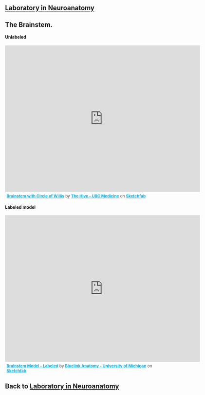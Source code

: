 ## [Laboratory in Neuroanatomy](https://francopestilli.github.io/neuroanatomy-lab/)

## The Brainstem.
#### Unlabeled

<div class="sketchfab-embed-wrapper">
    <iframe title="Brainstem with Circle of Willis" frameborder="0" allowfullscreen mozallowfullscreen="true" webkitallowfullscreen="true" allow="fullscreen; autoplay; vr" xr-spatial-tracking execution-while-out-of-viewport execution-while-not-rendered web-share width="640" height="480" src="https://sketchfab.com/models/6ae262548bfd459cbfd1ec1e137a1bd6/embed">
    </iframe>
   <p style="font-size: 13px; font-weight: normal; margin: 5px; color: #4A4A4A;">
        <a href="https://sketchfab.com/3d-models/brainstem-with-circle-of-willis-6ae262548bfd459cbfd1ec1e137a1bd6?utm_medium=embed&utm_campaign=share-popup&utm_content=6ae262548bfd459cbfd1ec1e137a1bd6" target="_blank" style="font-weight: bold; color: #1CAAD9;">Brainstem with Circle of Willis</a>
        by <a href="https://sketchfab.com/ubcmedvid?utm_medium=embed&utm_campaign=share-popup&utm_content=6ae262548bfd459cbfd1ec1e137a1bd6" target="_blank" style="font-weight: bold; color: #1CAAD9;">The Hive - UBC Medicine</a>
        on <a href="https://sketchfab.com?utm_medium=embed&utm_campaign=share-popup&utm_content=6ae262548bfd459cbfd1ec1e137a1bd6" target="_blank" style="font-weight: bold; color: #1CAAD9;">Sketchfab</a>
    </p>
</div>

#### Labeled model
<div class="sketchfab-embed-wrapper">
    <iframe title="Brainstem Model - Labeled" frameborder="0" allowfullscreen mozallowfullscreen="true" webkitallowfullscreen="true" allow="fullscreen; autoplay; vr" xr-spatial-tracking execution-while-out-of-viewport execution-while-not-rendered web-share width="640" height="480" src="https://sketchfab.com/models/8dc22c89ef65488e8d0f24b369ba0104/embed">
    </iframe>
   <p style="font-size: 13px; font-weight: normal; margin: 5px; color: #4A4A4A;">
        <a href="https://sketchfab.com/3d-models/brainstem-model-labeled-8dc22c89ef65488e8d0f24b369ba0104?utm_medium=embed&utm_campaign=share-popup&utm_content=8dc22c89ef65488e8d0f24b369ba0104" target="_blank" style="font-weight: bold; color: #1CAAD9;">Brainstem Model - Labeled</a>
        by <a href="https://sketchfab.com/bluelinkanatomy?utm_medium=embed&utm_campaign=share-popup&utm_content=8dc22c89ef65488e8d0f24b369ba0104" target="_blank" style="font-weight: bold; color: #1CAAD9;">Bluelink Anatomy - University of Michigan</a>
        on <a href="https://sketchfab.com?utm_medium=embed&utm_campaign=share-popup&utm_content=8dc22c89ef65488e8d0f24b369ba0104" target="_blank" style="font-weight: bold; color: #1CAAD9;">Sketchfab</a>
    </p>
</div>

## Back to [Laboratory in Neuroanatomy](https://francopestilli.github.io/neuroanatomy-lab/)
